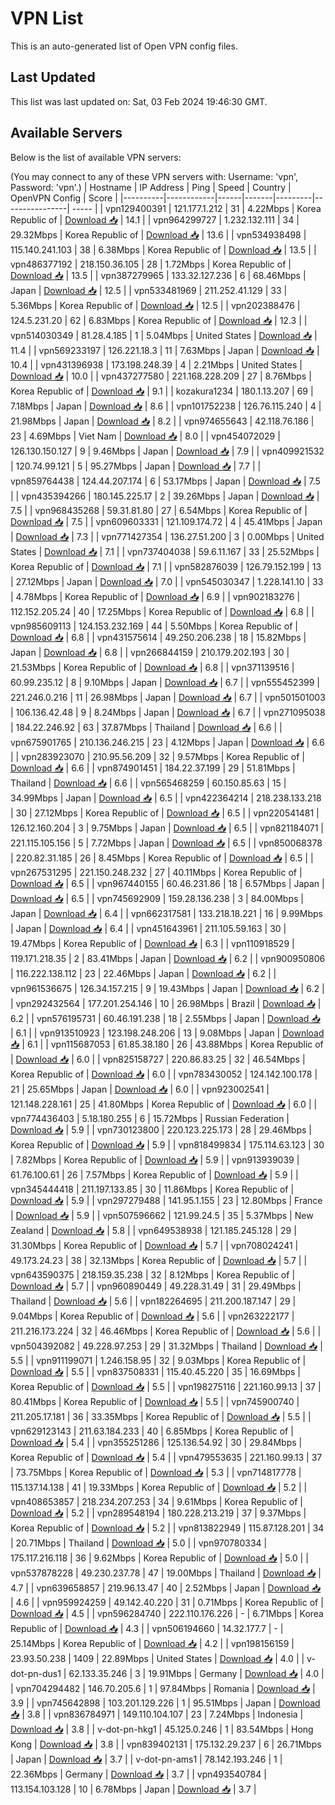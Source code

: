 # VPN List

This is an auto-generated list of Open VPN config files.

## Last Updated

This list was last updated on: Sat, 03 Feb 2024 19:46:30 GMT.

## Available Servers

Below is the list of available VPN servers:

(You may connect to any of these VPN servers with: Username: 'vpn', Password: 'vpn'.)
| Hostname | IP Address | Ping | Speed | Country | OpenVPN Config | Score |
|----------|------------|------|-------|---------|----------------| ----- |
| vpn129400391 | 121.177.1.212 | 31 | 4.22Mbps | Korea Republic of | [Download 📥](./configs/server_0_KR.ovpn) | 14.1 |
| vpn964299727 | 1.232.132.111 | 34 | 29.32Mbps | Korea Republic of | [Download 📥](./configs/server_1_KR.ovpn) | 13.6 |
| vpn534938498 | 115.140.241.103 | 38 | 6.38Mbps | Korea Republic of | [Download 📥](./configs/server_2_KR.ovpn) | 13.5 |
| vpn486377192 | 218.150.36.105 | 28 | 1.72Mbps | Korea Republic of | [Download 📥](./configs/server_3_KR.ovpn) | 13.5 |
| vpn387279965 | 133.32.127.236 | 6 | 68.46Mbps | Japan | [Download 📥](./configs/server_4_JP.ovpn) | 12.5 |
| vpn533481969 | 211.252.41.129 | 33 | 5.36Mbps | Korea Republic of | [Download 📥](./configs/server_5_KR.ovpn) | 12.5 |
| vpn202388476 | 124.5.231.20 | 62 | 6.83Mbps | Korea Republic of | [Download 📥](./configs/server_6_KR.ovpn) | 12.3 |
| vpn514030349 | 81.28.4.185 | 1 | 5.04Mbps | United States | [Download 📥](./configs/server_7_US.ovpn) | 11.4 |
| vpn569233197 | 126.221.18.3 | 11 | 7.63Mbps | Japan | [Download 📥](./configs/server_8_JP.ovpn) | 10.4 |
| vpn431396938 | 173.198.248.39 | 4 | 2.21Mbps | United States | [Download 📥](./configs/server_9_US.ovpn) | 10.0 |
| vpn437277580 | 221.168.228.209 | 27 | 8.76Mbps | Korea Republic of | [Download 📥](./configs/server_10_KR.ovpn) | 9.1 |
| kozakura1234 | 180.1.13.207 | 69 | 7.18Mbps | Japan | [Download 📥](./configs/server_11_JP.ovpn) | 8.6 |
| vpn101752238 | 126.76.115.240 | 4 | 21.98Mbps | Japan | [Download 📥](./configs/server_12_JP.ovpn) | 8.2 |
| vpn974655643 | 42.118.76.186 | 23 | 4.69Mbps | Viet Nam | [Download 📥](./configs/server_13_VN.ovpn) | 8.0 |
| vpn454072029 | 126.130.150.127 | 9 | 9.46Mbps | Japan | [Download 📥](./configs/server_14_JP.ovpn) | 7.9 |
| vpn409921532 | 120.74.99.121 | 5 | 95.27Mbps | Japan | [Download 📥](./configs/server_15_JP.ovpn) | 7.7 |
| vpn859764438 | 124.44.207.174 | 6 | 53.17Mbps | Japan | [Download 📥](./configs/server_16_JP.ovpn) | 7.5 |
| vpn435394266 | 180.145.225.17 | 2 | 39.26Mbps | Japan | [Download 📥](./configs/server_17_JP.ovpn) | 7.5 |
| vpn968435268 | 59.31.81.80 | 27 | 6.54Mbps | Korea Republic of | [Download 📥](./configs/server_18_KR.ovpn) | 7.5 |
| vpn609603331 | 121.109.174.72 | 4 | 45.41Mbps | Japan | [Download 📥](./configs/server_19_JP.ovpn) | 7.3 |
| vpn771427354 | 136.27.51.200 | 3 | 0.00Mbps | United States | [Download 📥](./configs/server_20_US.ovpn) | 7.1 |
| vpn737404038 | 59.6.11.167 | 33 | 25.52Mbps | Korea Republic of | [Download 📥](./configs/server_21_KR.ovpn) | 7.1 |
| vpn582876039 | 126.79.152.199 | 13 | 27.12Mbps | Japan | [Download 📥](./configs/server_22_JP.ovpn) | 7.0 |
| vpn545030347 | 1.228.141.10 | 33 | 4.78Mbps | Korea Republic of | [Download 📥](./configs/server_23_KR.ovpn) | 6.9 |
| vpn902183276 | 112.152.205.24 | 40 | 17.25Mbps | Korea Republic of | [Download 📥](./configs/server_24_KR.ovpn) | 6.8 |
| vpn985609113 | 124.153.232.169 | 44 | 5.50Mbps | Korea Republic of | [Download 📥](./configs/server_25_KR.ovpn) | 6.8 |
| vpn431575614 | 49.250.206.238 | 18 | 15.82Mbps | Japan | [Download 📥](./configs/server_26_JP.ovpn) | 6.8 |
| vpn266844159 | 210.179.202.193 | 30 | 21.53Mbps | Korea Republic of | [Download 📥](./configs/server_27_KR.ovpn) | 6.8 |
| vpn371139516 | 60.99.235.12 | 8 | 9.10Mbps | Japan | [Download 📥](./configs/server_28_JP.ovpn) | 6.7 |
| vpn555452399 | 221.246.0.216 | 11 | 26.98Mbps | Japan | [Download 📥](./configs/server_29_JP.ovpn) | 6.7 |
| vpn501501003 | 106.136.42.48 | 9 | 8.24Mbps | Japan | [Download 📥](./configs/server_30_JP.ovpn) | 6.7 |
| vpn271095038 | 184.22.246.92 | 63 | 37.87Mbps | Thailand | [Download 📥](./configs/server_31_TH.ovpn) | 6.6 |
| vpn675901765 | 210.136.246.215 | 23 | 4.12Mbps | Japan | [Download 📥](./configs/server_32_JP.ovpn) | 6.6 |
| vpn283923070 | 210.95.56.209 | 32 | 9.57Mbps | Korea Republic of | [Download 📥](./configs/server_33_KR.ovpn) | 6.6 |
| vpn874901451 | 184.22.37.199 | 29 | 51.81Mbps | Thailand | [Download 📥](./configs/server_34_TH.ovpn) | 6.6 |
| vpn565468259 | 60.150.85.63 | 15 | 34.99Mbps | Japan | [Download 📥](./configs/server_35_JP.ovpn) | 6.5 |
| vpn422364214 | 218.238.133.218 | 30 | 27.12Mbps | Korea Republic of | [Download 📥](./configs/server_36_KR.ovpn) | 6.5 |
| vpn220541481 | 126.12.160.204 | 3 | 9.75Mbps | Japan | [Download 📥](./configs/server_37_JP.ovpn) | 6.5 |
| vpn821184071 | 221.115.105.156 | 5 | 7.72Mbps | Japan | [Download 📥](./configs/server_38_JP.ovpn) | 6.5 |
| vpn850068378 | 220.82.31.185 | 26 | 8.45Mbps | Korea Republic of | [Download 📥](./configs/server_39_KR.ovpn) | 6.5 |
| vpn267531295 | 221.150.248.232 | 27 | 40.11Mbps | Korea Republic of | [Download 📥](./configs/server_40_KR.ovpn) | 6.5 |
| vpn967440155 | 60.46.231.86 | 18 | 6.57Mbps | Japan | [Download 📥](./configs/server_41_JP.ovpn) | 6.5 |
| vpn745692909 | 159.28.136.238 | 3 | 84.00Mbps | Japan | [Download 📥](./configs/server_42_JP.ovpn) | 6.4 |
| vpn662317581 | 133.218.18.221 | 16 | 9.99Mbps | Japan | [Download 📥](./configs/server_43_JP.ovpn) | 6.4 |
| vpn451643961 | 211.105.59.163 | 30 | 19.47Mbps | Korea Republic of | [Download 📥](./configs/server_44_KR.ovpn) | 6.3 |
| vpn110918529 | 119.171.218.35 | 2 | 83.41Mbps | Japan | [Download 📥](./configs/server_45_JP.ovpn) | 6.2 |
| vpn900950806 | 116.222.138.112 | 23 | 22.46Mbps | Japan | [Download 📥](./configs/server_46_JP.ovpn) | 6.2 |
| vpn961536675 | 126.34.157.215 | 9 | 19.43Mbps | Japan | [Download 📥](./configs/server_47_JP.ovpn) | 6.2 |
| vpn292432564 | 177.201.254.146 | 10 | 26.98Mbps | Brazil | [Download 📥](./configs/server_48_BR.ovpn) | 6.2 |
| vpn576195731 | 60.46.191.238 | 18 | 2.55Mbps | Japan | [Download 📥](./configs/server_49_JP.ovpn) | 6.1 |
| vpn913510923 | 123.198.248.206 | 13 | 9.08Mbps | Japan | [Download 📥](./configs/server_50_JP.ovpn) | 6.1 |
| vpn115687053 | 61.85.38.180 | 26 | 43.88Mbps | Korea Republic of | [Download 📥](./configs/server_51_KR.ovpn) | 6.0 |
| vpn825158727 | 220.86.83.25 | 32 | 46.54Mbps | Korea Republic of | [Download 📥](./configs/server_52_KR.ovpn) | 6.0 |
| vpn783430052 | 124.142.100.178 | 21 | 25.65Mbps | Japan | [Download 📥](./configs/server_53_JP.ovpn) | 6.0 |
| vpn923002541 | 121.148.228.161 | 25 | 41.80Mbps | Korea Republic of | [Download 📥](./configs/server_54_KR.ovpn) | 6.0 |
| vpn774436403 | 5.18.180.255 | 6 | 15.72Mbps | Russian Federation | [Download 📥](./configs/server_55_RU.ovpn) | 5.9 |
| vpn730123800 | 220.123.225.173 | 28 | 29.46Mbps | Korea Republic of | [Download 📥](./configs/server_56_KR.ovpn) | 5.9 |
| vpn818499834 | 175.114.63.123 | 30 | 7.82Mbps | Korea Republic of | [Download 📥](./configs/server_57_KR.ovpn) | 5.9 |
| vpn913939039 | 61.76.100.61 | 26 | 7.57Mbps | Korea Republic of | [Download 📥](./configs/server_58_KR.ovpn) | 5.9 |
| vpn345444418 | 211.197.133.85 | 30 | 11.86Mbps | Korea Republic of | [Download 📥](./configs/server_59_KR.ovpn) | 5.9 |
| vpn297279488 | 141.95.1.155 | 23 | 12.80Mbps | France | [Download 📥](./configs/server_60_FR.ovpn) | 5.9 |
| vpn507596662 | 121.99.24.5 | 35 | 5.37Mbps | New Zealand | [Download 📥](./configs/server_61_NZ.ovpn) | 5.8 |
| vpn649538938 | 121.185.245.128 | 29 | 31.30Mbps | Korea Republic of | [Download 📥](./configs/server_62_KR.ovpn) | 5.7 |
| vpn708024241 | 49.173.24.23 | 38 | 32.13Mbps | Korea Republic of | [Download 📥](./configs/server_63_KR.ovpn) | 5.7 |
| vpn643590375 | 218.159.35.238 | 32 | 8.12Mbps | Korea Republic of | [Download 📥](./configs/server_64_KR.ovpn) | 5.7 |
| vpn960890449 | 49.228.31.49 | 31 | 29.49Mbps | Thailand | [Download 📥](./configs/server_65_TH.ovpn) | 5.6 |
| vpn182264695 | 211.200.187.147 | 29 | 9.04Mbps | Korea Republic of | [Download 📥](./configs/server_66_KR.ovpn) | 5.6 |
| vpn263222177 | 211.216.173.224 | 32 | 46.46Mbps | Korea Republic of | [Download 📥](./configs/server_67_KR.ovpn) | 5.6 |
| vpn504392082 | 49.228.97.253 | 29 | 31.32Mbps | Thailand | [Download 📥](./configs/server_68_TH.ovpn) | 5.5 |
| vpn911199071 | 1.246.158.95 | 32 | 9.03Mbps | Korea Republic of | [Download 📥](./configs/server_69_KR.ovpn) | 5.5 |
| vpn837508331 | 115.40.45.220 | 35 | 16.69Mbps | Korea Republic of | [Download 📥](./configs/server_70_KR.ovpn) | 5.5 |
| vpn198275116 | 221.160.99.13 | 37 | 80.41Mbps | Korea Republic of | [Download 📥](./configs/server_71_KR.ovpn) | 5.5 |
| vpn745900740 | 211.205.17.181 | 36 | 33.35Mbps | Korea Republic of | [Download 📥](./configs/server_72_KR.ovpn) | 5.5 |
| vpn629123143 | 211.63.184.233 | 40 | 6.85Mbps | Korea Republic of | [Download 📥](./configs/server_73_KR.ovpn) | 5.4 |
| vpn355251286 | 125.136.54.92 | 30 | 29.84Mbps | Korea Republic of | [Download 📥](./configs/server_74_KR.ovpn) | 5.4 |
| vpn479553635 | 221.160.99.13 | 37 | 73.75Mbps | Korea Republic of | [Download 📥](./configs/server_75_KR.ovpn) | 5.3 |
| vpn714817778 | 115.137.14.138 | 41 | 19.33Mbps | Korea Republic of | [Download 📥](./configs/server_76_KR.ovpn) | 5.2 |
| vpn408653857 | 218.234.207.253 | 34 | 9.61Mbps | Korea Republic of | [Download 📥](./configs/server_77_KR.ovpn) | 5.2 |
| vpn289548194 | 180.228.213.219 | 37 | 9.37Mbps | Korea Republic of | [Download 📥](./configs/server_78_KR.ovpn) | 5.2 |
| vpn813822949 | 115.87.128.201 | 34 | 20.71Mbps | Thailand | [Download 📥](./configs/server_79_TH.ovpn) | 5.0 |
| vpn970780334 | 175.117.216.118 | 36 | 9.62Mbps | Korea Republic of | [Download 📥](./configs/server_80_KR.ovpn) | 5.0 |
| vpn537878228 | 49.230.237.78 | 47 | 19.00Mbps | Thailand | [Download 📥](./configs/server_81_TH.ovpn) | 4.7 |
| vpn639658857 | 219.96.13.47 | 40 | 2.52Mbps | Japan | [Download 📥](./configs/server_82_JP.ovpn) | 4.6 |
| vpn959924259 | 49.142.40.220 | 31 | 0.71Mbps | Korea Republic of | [Download 📥](./configs/server_83_KR.ovpn) | 4.5 |
| vpn596284740 | 222.110.176.226 | - | 6.71Mbps | Korea Republic of | [Download 📥](./configs/server_84_KR.ovpn) | 4.3 |
| vpn506194660 | 14.32.177.7 | - | 25.14Mbps | Korea Republic of | [Download 📥](./configs/server_85_KR.ovpn) | 4.2 |
| vpn198156159 | 23.93.50.238 | 1409 | 22.89Mbps | United States | [Download 📥](./configs/server_86_US.ovpn) | 4.0 |
| v-dot-pn-dus1 | 62.133.35.246 | 3 | 19.91Mbps | Germany | [Download 📥](./configs/server_87_DE.ovpn) | 4.0 |
| vpn704294482 | 146.70.205.6 | 1 | 97.84Mbps | Romania | [Download 📥](./configs/server_88_RO.ovpn) | 3.9 |
| vpn745642898 | 103.201.129.226 | 1 | 95.51Mbps | Japan | [Download 📥](./configs/server_89_JP.ovpn) | 3.8 |
| vpn836784971 | 149.110.104.107 | 23 | 7.24Mbps | Indonesia | [Download 📥](./configs/server_90_ID.ovpn) | 3.8 |
| v-dot-pn-hkg1 | 45.125.0.246 | 1 | 83.54Mbps | Hong Kong | [Download 📥](./configs/server_91_HK.ovpn) | 3.8 |
| vpn839402131 | 175.132.29.237 | 6 | 26.71Mbps | Japan | [Download 📥](./configs/server_92_JP.ovpn) | 3.7 |
| v-dot-pn-ams1 | 78.142.193.246 | 1 | 22.36Mbps | Germany | [Download 📥](./configs/server_93_DE.ovpn) | 3.7 |
| vpn493540784 | 113.154.103.128 | 10 | 6.78Mbps | Japan | [Download 📥](./configs/server_94_JP.ovpn) | 3.7 |
